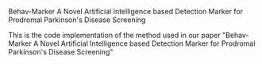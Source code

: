 Behav-Marker A Novel Artificial Intelligence based Detection Marker for Prodromal Parkinson's Disease Screening

This is the code implementation of the method used in our paper "Behav-Marker A Novel Artificial Intelligence based Detection Marker for Prodromal Parkinson's Disease Screening"
